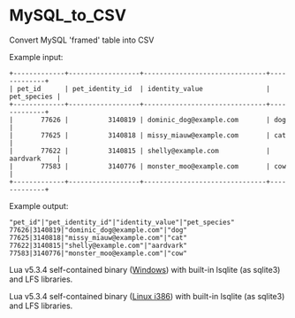 # MySQL_to_CSV
Convert MySQL 'framed' table into CSV   

Example input:
```
+-------------+------------------+-------------------------------+-------------+
| pet_id      | pet_identity_id  | identity_value                | pet_species |
+-------------+------------------+-------------------------------+-------------+
|       77626 |          3140819 | dominic_dog@example.com       | dog         |
|       77625 |          3140818 | missy_miauw@example.com       | cat         |
|       77622 |          3140815 | shelly@example.com            | aardvark    |
|       77583 |          3140776 | monster_moo@example.com       | cow         |
+-------------+------------------+-------------------------------+-------------+
```
Example output:
```
"pet_id"|"pet_identity_id"|"identity_value"|"pet_species"
77626|3140819|"dominic_dog@example.com"|"dog"
77625|3140818|"missy_miauw@example.com"|"cat"
77622|3140815|"shelly@example.com"|"aardvark"
77583|3140776|"monster_moo@example.com"|"cow"
```

Lua v5.3.4 self-contained binary ([Windows](http://www.aspisys.com/lua.exe)) with built-in lsqlite (as sqlite3) and LFS libraries.

Lua v5.3.4 self-contained binary ([Linux i386](http://www.aspisys.com/lua)) with built-in lsqlite (as sqlite3) and LFS libraries.
